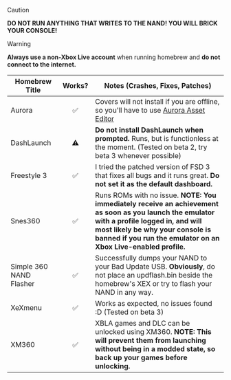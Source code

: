 > [!CAUTION]
> **DO NOT RUN ANYTHING THAT WRITES TO THE NAND! YOU WILL BRICK YOUR CONSOLE!**

> [!WARNING]
> **Always use a non-Xbox Live account** when running homebrew and **do not connect to the internet.**

| Homebrew Title          | Works? | Notes (Crashes, Fixes, Patches)                                                                                                                                                                                                                    |
|-------------------------|:------:|----------------------------------------------------------------------------------------------------------------------------------------------------------------------------------------------------------------------------------------------------|
| Aurora                  |   ✅    | Covers will not install if you are offline, so you'll have to use [Aurora Asset Editor](https://github.com/XboxUnity/AuroraAssetEditor/)                                                                                                           |
| DashLaunch              |   ⚠️   | **Do not install DashLaunch when prompted.** Runs, but is functionless at the moment. (Tested on beta 2, try beta 3 whenever possible)                                                                                                             |
| Freestyle 3             |   ✅    | I tried the patched version of FSD 3 that fixes all bugs and it runs great. **Do not set it as the default dashboard.**                                                                                                                            |
| Snes360                 |   ✅    | Runs ROMs with no issue. **NOTE: You immediately receive an achievement as soon as you launch the emulator with a profile logged in, and will most likely be why your console is banned if you run the emulator on an Xbox Live-enabled profile.** |
| Simple 360 NAND Flasher |   ✅    | Successfully dumps your NAND to your Bad Update USB. **Obviously**, do not place an updflash.bin beside the homebrew's XEX or try to flash your NAND in any way.                                                                                   |
| XeXmenu                 |   ✅    | Works as expected, no issues found :D (Tested on beta 3)                                                                                                                                                                                           |
| XM360                   |   ✅    | XBLA games and DLC can be unlocked using XM360. **NOTE: This will prevent them from launching without being in a modded state, so back up your games before unlocking.**                                                                           | 
